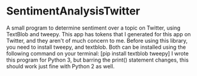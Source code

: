 # SentimentAnalysisTwitter
A small program to determine sentiment over a topic on Twitter, using TextBlob and tweepy.
This app has tokens that I generated for this app on Twitter, and they aren't of much concern to me.
Before using this library, you need to install tweepy, and textblob. Both can be installed using the following command on your terminal:
[pip install textblob tweepy]
I wrote this program for Python 3, but barring the print() statement changes, this should work just fine with Python 2 as well.
